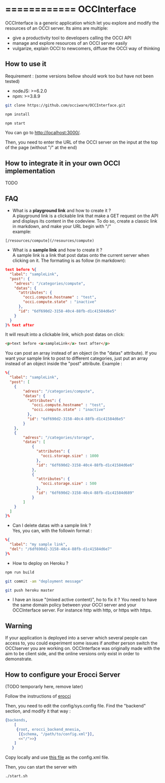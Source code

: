 
============
OCCInterface
============


OCCInterface is a generic application which let you explore and modify the resources of an OCCI server.
Its aims are multiple:
- give a productivity tool to developers calling the OCCI API
- manage and explore resources of an OCCI server easily
- vulgarize, explain OCCI to newcomers, diffuse the OCCI way of thinking


## How to use it 

Requirement :
(some versions bellow should work too but have not been tested) 
- nodeJS: >=6.2.0
- npm: >=3.8.9


``` bash
git clone https://github.com/occiware/OCCInterface.git
```

``` bash
npm install
```

``` bash
npm start
```

You can go to [http://localhost:3000/](http://localhost:3000/).

Then, you need to enter the URL of the OCCI server on the input at the top of the page (without "/" at the end)

## How to integrate it in your own OCCI implementation
TODO

## FAQ 

- What is a **playground link** and how to create it ?  
A playground link is a clickable link that make a GET request on the API and displays its content in the codeview.
To do so, create a classic link in markdown, and make your URL begin with "/"  
example:  
```
[/resources/compute](/resources/compute)
```

- What is a **sample link** and how to create it ?  
A sample link is a link that post datas onto the current server when clicking on it. The formating is as follow (in markdown):

``` JSON
text before %{
  "label": "sampleLink",
  "post": {
    "adress": "/categories/compute",
    "datas": {
      "attributes": {
        "occi.compute.hostname" : "test",
        "occi.compute.state" : "inactive"
      },
      "id": "6df690d2-3158-40c4-88fb-d1c41584d6e5"
    }
  }
}% text after
```

It will result into a clickable link, which post datas on click:

``` HTML
<p>text before <a>sampleLink</a> text after</p>
```
You can post an array instead of an object (in the "datas" attribute).
If you want your sample link to post to different categories, just put an array instead of an object inside the "post" attribute. Example :

``` JSON
%{
  "label": "sampleLink",
  "post": [
    {
        "adress": "/categories/compute",
        "datas": {
          "attributes": {
            "occi.compute.hostname" : "test",
            "occi.compute.state" : "inactive"
          },
          "id": "6df690d2-3158-40c4-88fb-d1c41584d6e5"
        }
    },
    {
        "adress": "/categories/storage",
        "datas": [
            {
              "attributes": {
                "occi.storage.size" : 1000
              },
              "id": "6df690d2-3158-40c4-88fb-d1c41584d6e6"
            },
            {
              "attributes": {
                "occi.storage.size" : 500
              },
              "id": "6df690d2-3158-40c4-88fb-d1c41584d689"
            }
        ]
    }
  ]
}% 
```
- Can I delete datas with a sample link ?  
Yes, you can, with the followin format :

``` JSON
%{
  "label": "my sample link",
  "del": "/6df690d2-3158-40c4-88fb-d1c41584d6e7"
}%
```

- How to deploy on Heroku ?  

``` bash
npm run build
```
``` bash
git commit -am "deployment message"
```
``` bash
git push heroku master
```
- I have an issue "(mixed active content)", ho to fix it ?
You need to have the same domain policy between your OCCI server and your OCCInterface server. For instance http with http, or https with https.

## Warning

If your application is deployed into a server which several people can access to, you could experiment some issues if another person switch the OCCIserver you are working on. OCCInterface was originally made with the aim to be client side, and the online versions only exist in order to demonstrate.

## How to configure your Erocci Server
(TODO temporarly here, remove later)

Follow the instructions of [erocci](https://github.com/erocci/erocci/blob/master/doc/README.md)

Then, you need to edit the config/sys.config file.
Find the "backend" section, and modify it that way : 

``` erlang
{backends,
    [
     {root, erocci_backend_mnesia,
      [{schema, "/path/to/config.xml"}],
      <<"/">>}
    ]
   }
```

Copy locally and use [this file](https://github.com/occiware/occi-schemas/blob/master/schemas/http%253A%252F%252Fschemas.ogf.org%252Focci%252Finfrastructure%2523.xml) as the config.xml file.

Then, you can start the server with 

``` bash
./start.sh
```
